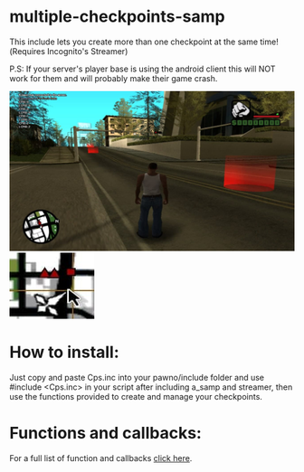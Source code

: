 # multiple-checkpoints-samp
This include lets you create more than one checkpoint at the same time!(Requires Incognito's Streamer)

P.S: If your server's player base is using the android client this will NOT work for them and will probably make their game crash.

<img src="https://github.com/MrAventador/multiple-checkpoints-samp/blob/main/screenshots/1.jpg">

<img src="https://github.com/MrAventador/multiple-checkpoints-samp/blob/main/screenshots/2.jpg">

# How to install:
Just copy and paste Cps.inc into your pawno/include folder and use #include <Cps.inc> in your script after including a_samp and streamer, then use the functions provided to create and manage your checkpoints.

# Functions and callbacks:
For a full list of function and callbacks [click here](https://github.com/KJasonMontgomery/multiple-checkpoints-samp/wiki).
